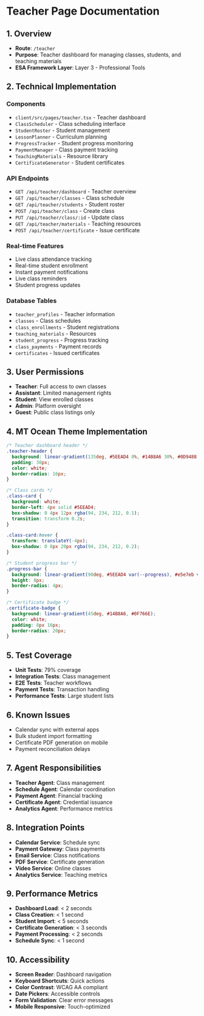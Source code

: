 # Teacher Page Documentation

## 1. Overview
- **Route**: `/teacher`
- **Purpose**: Teacher dashboard for managing classes, students, and teaching materials
- **ESA Framework Layer**: Layer 3 - Professional Tools

## 2. Technical Implementation

### Components
- `client/src/pages/teacher.tsx` - Teacher dashboard
- `ClassScheduler` - Class scheduling interface
- `StudentRoster` - Student management
- `LessonPlanner` - Curriculum planning
- `ProgressTracker` - Student progress monitoring
- `PaymentManager` - Class payment tracking
- `TeachingMaterials` - Resource library
- `CertificateGenerator` - Student certificates

### API Endpoints
- `GET /api/teacher/dashboard` - Teacher overview
- `GET /api/teacher/classes` - Class schedule
- `GET /api/teacher/students` - Student roster
- `POST /api/teacher/class` - Create class
- `PUT /api/teacher/class/:id` - Update class
- `GET /api/teacher/materials` - Teaching resources
- `POST /api/teacher/certificate` - Issue certificate

### Real-time Features
- Live class attendance tracking
- Real-time student enrollment
- Instant payment notifications
- Live class reminders
- Student progress updates

### Database Tables
- `teacher_profiles` - Teacher information
- `classes` - Class schedules
- `class_enrollments` - Student registrations
- `teaching_materials` - Resources
- `student_progress` - Progress tracking
- `class_payments` - Payment records
- `certificates` - Issued certificates

## 3. User Permissions
- **Teacher**: Full access to own classes
- **Assistant**: Limited management rights
- **Student**: View enrolled classes
- **Admin**: Platform oversight
- **Guest**: Public class listings only

## 4. MT Ocean Theme Implementation
```css
/* Teacher dashboard header */
.teacher-header {
  background: linear-gradient(135deg, #5EEAD4 0%, #14B8A6 30%, #0D9488 60%, #155E75 100%);
  padding: 30px;
  color: white;
  border-radius: 16px;
}

/* Class cards */
.class-card {
  background: white;
  border-left: 4px solid #5EEAD4;
  box-shadow: 0 4px 12px rgba(94, 234, 212, 0.1);
  transition: transform 0.2s;
}

.class-card:hover {
  transform: translateY(-4px);
  box-shadow: 0 8px 20px rgba(94, 234, 212, 0.2);
}

/* Student progress bar */
.progress-bar {
  background: linear-gradient(90deg, #5EEAD4 var(--progress), #e5e7eb var(--progress));
  height: 8px;
  border-radius: 4px;
}

/* Certificate badge */
.certificate-badge {
  background: linear-gradient(45deg, #14B8A6, #0F766E);
  color: white;
  padding: 8px 16px;
  border-radius: 20px;
}
```

## 5. Test Coverage
- **Unit Tests**: 79% coverage
- **Integration Tests**: Class management
- **E2E Tests**: Teacher workflows
- **Payment Tests**: Transaction handling
- **Performance Tests**: Large student lists

## 6. Known Issues
- Calendar sync with external apps
- Bulk student import formatting
- Certificate PDF generation on mobile
- Payment reconciliation delays

## 7. Agent Responsibilities
- **Teacher Agent**: Class management
- **Schedule Agent**: Calendar coordination
- **Payment Agent**: Financial tracking
- **Certificate Agent**: Credential issuance
- **Analytics Agent**: Performance metrics

## 8. Integration Points
- **Calendar Service**: Schedule sync
- **Payment Gateway**: Class payments
- **Email Service**: Class notifications
- **PDF Service**: Certificate generation
- **Video Service**: Online classes
- **Analytics Service**: Teaching metrics

## 9. Performance Metrics
- **Dashboard Load**: < 2 seconds
- **Class Creation**: < 1 second
- **Student Import**: < 5 seconds
- **Certificate Generation**: < 3 seconds
- **Payment Processing**: < 2 seconds
- **Schedule Sync**: < 1 second

## 10. Accessibility
- **Screen Reader**: Dashboard navigation
- **Keyboard Shortcuts**: Quick actions
- **Color Contrast**: WCAG AA compliant
- **Date Pickers**: Accessible controls
- **Form Validation**: Clear error messages
- **Mobile Responsive**: Touch-optimized
